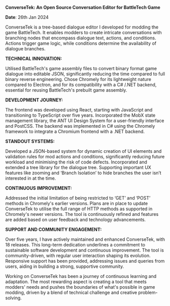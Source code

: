 **ConverseTek: An Open Source Conversation Editor for BattleTech Game**

**Date**: 26th Jan 2024

ConverseTek is a tree-based dialogue editor I developed for modding the game BattleTech. It enables modders to create intricate conversations with branching nodes that encompass dialogue text, actions, and conditions. Actions trigger game logic, while conditions determine the availability of dialogue branches.

**TECHNICAL INNOVATION:**

Utilised BattleTech's game assembly files to convert binary format game dialogue into editable JSON, significantly reducing the time compared to full binary reverse engineering. Chose Chromely for its lightweight nature compared to Electron, and for its compatibility with a C# /.NET backend, essential for reusing BattleTech's prebuilt game assembly.

**DEVELOPMENT JOURNEY:**

The frontend was developed using React, starting with JavaScript and transitioning to TypeScript over five years. Incorporated the MobX state management library, the ANT UI Design System for a user-friendly interface and PostCSS. The backend was implemented in C# using the Chromely framework to integrate a Chromium frontend with a .NET backend.

**STANDOUT SYSTEMS:**

Developed a JSON-based system for dynamic creation of UI elements and validation rules for mod actions and conditions, significantly reducing future workload and minimising the risk of code defects. Incorporated and extended a tree library for the dialogue tree. Supporting important UX features like zooming and ‘Branch Isolation’ to hide branches the user isn’t interested in at the time.

**CONTINUOUS IMPROVEMENT:**

Addressed the initial limitation of being restricted to ‘GET’ and ‘POST’ methods in Chromely's earlier versions. Plans are in place to update ConverseTek to utilise the full range of HTTP methods as supported in Chromely's newer versions. The tool is continuously refined and features are added based on user feedback and technology advancements.

**SUPPORT AND COMMUNITY ENGAGEMENT:**

Over five years, I have actively maintained and enhanced ConverseTek, with 18 releases. This long-term dedication underlines a commitment to sustainable software development and continuous improvement. The tool is community-driven, with regular user interaction shaping its evolution. Responsive support has been provided, addressing issues and queries from users, aiding in building a strong, supportive community.

Working on ConverseTek has been a journey of continuous learning and adaptation. The most rewarding aspect is creating a tool that meets modders' needs and pushes the boundaries of what's possible in game modding, driven by a blend of technical challenge and creative problem-solving.
